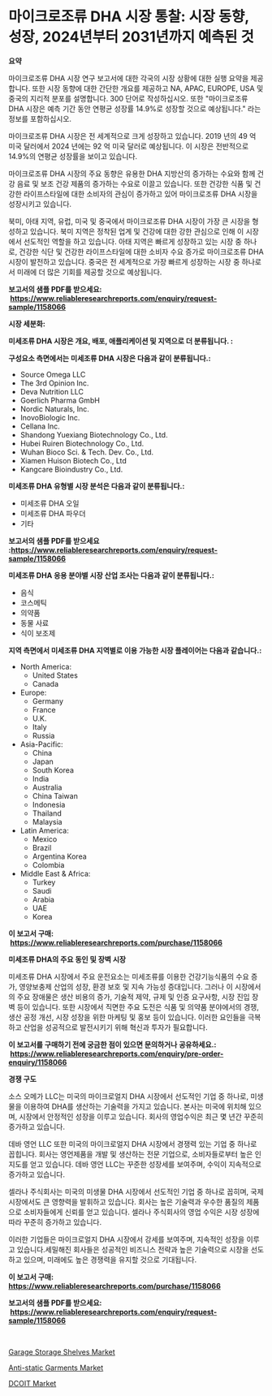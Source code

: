 <p><h1>마이크로조류 DHA 시장 통찰: 시장 동향, 성장, 2024년부터 2031년까지 예측된 것</h1></p><p><strong>요약</strong></p>
<p><p>마이크로조류 DHA 시장 연구 보고서에 대한 각국의 시장 상황에 대한 실행 요약을 제공합니다. 또한 시장 동향에 대한 간단한 개요를 제공하고 NA, APAC, EUROPE, USA 및 중국의 지리적 분포를 설명합니다. 300 단어로 작성하십시오. 또한 "마이크로조류 DHA 시장은 예측 기간 동안 연평균 성장률 14.9%로 성장할 것으로 예상됩니다." 라는 정보를 포함하십시오.</p><p>마이크로조류 DHA 시장은 전 세계적으로 크게 성장하고 있습니다. 2019 년의 49 억 미국 달러에서 2024 년에는 92 억 미국 달러로 예상됩니다. 이 시장은 전반적으로 14.9%의 연평균 성장률을 보이고 있습니다.</p><p>마이크로조류 DHA 시장의 주요 동향은 유용한 DHA 지방산의 증가하는 수요와 함께 건강 음료 및 보조 건강 제품의 증가하는 수요로 이끌고 있습니다. 또한 건강한 식품 및 건강한 라이프스타일에 대한 소비자의 관심이 증가하고 있어 마이크로조류 DHA 시장을 성장시키고 있습니다.</p><p>북미, 아태 지역, 유럽, 미국 및 중국에서 마이크로조류 DHA 시장이 가장 큰 시장을 형성하고 있습니다. 북미 지역은 정착된 업계 및 건강에 대한 강한 관심으로 인해 이 시장에서 선도적인 역할을 하고 있습니다. 아태 지역은 빠르게 성장하고 있는 시장 중 하나로, 건강한 식단 및 건강한 라이프스타일에 대한 소비자 수요 증가로 마이크로조류 DHA 시장이 발전하고 있습니다. 중국은 전 세계적으로 가장 빠르게 성장하는 시장 중 하나로서 미래에 더 많은 기회를 제공할 것으로 예상됩니다.</p></p>
<p><strong>보고서의 샘플 PDF를 받으세요: &nbsp;<a href="https://www.reliableresearchreports.com/enquiry/request-sample/1158066">https://www.reliableresearchreports.com/enquiry/request-sample/1158066</a></strong></p>
<p><strong>시장 세분화:</strong></p>
<p><strong> 미세조류 DHA 시장은 개요, 배포, 애플리케이션 및 지역으로 더 분류됩니다. :</strong></p>
<p><strong>구성요소 측면에서는 미세조류 DHA 시장은 다음과 같이 분류됩니다.:</strong></p>
<p><ul><li>Source Omega LLC</li><li>The 3rd Opinion Inc.</li><li>Deva Nutrition LLC</li><li>Goerlich Pharma GmbH</li><li>Nordic Naturals, Inc.</li><li>InovoBiologic Inc.</li><li>Cellana Inc.</li><li>Shandong Yuexiang Biotechnology Co., Ltd.</li><li>Hubei Ruiren Biotechnology Co., Ltd.</li><li>Wuhan Bioco Sci. & Tech. Dev. Co., Ltd.</li><li>Xiamen Huison Biotech Co., Ltd</li><li>Kangcare Bioindustry Co., Ltd.</li></ul></p>
<p><strong> 미세조류 DHA 유형별 시장 분석은 다음과 같이 분류됩니다.:</strong></p>
<p><ul><li>미세조류 DHA 오일</li><li>미세조류 DHA 파우더</li><li>기타</li></ul></p>
<p><strong>보고서의 샘플 PDF를 받으세요 :<a href="https://www.reliableresearchreports.com/enquiry/request-sample/1158066">https://www.reliableresearchreports.com/enquiry/request-sample/1158066</a></strong></p>
<p><strong> 미세조류 DHA 응용 분야별 시장 산업 조사는 다음과 같이 분류됩니다.:</strong></p>
<p><ul><li>음식</li><li>코스메틱</li><li>의약품</li><li>동물 사료</li><li>식이 보조제</li></ul></p>
<p><strong>지역 측면에서 미세조류 DHA 지역별로 이용 가능한 시장 플레이어는 다음과 같습니다.:</strong></p>
<p><ul>
    <li>
        North America:
        <ul>
            <li>United States</li>
            <li>Canada</li>
        </ul>
    </li>
    <li>
        Europe:
        <ul>
            <li>Germany</li>
            <li>France</li>
            <li>U.K.</li>
            <li>Italy</li>
            <li>Russia</li>
        </ul>
    </li>
    <li>
        Asia-Pacific:
        <ul>
            <li>China</li>
            <li>Japan</li>
            <li>South Korea</li>
            <li>India</li>
            <li>Australia</li>
            <li>China Taiwan</li>
            <li>Indonesia</li>
            <li>Thailand</li>
            <li>Malaysia</li>
        </ul>
    </li>
    <li>
        Latin America:
        <ul>
            <li>Mexico</li>
            <li>Brazil</li>
            <li>Argentina Korea</li>
            <li>Colombia</li>
        </ul>
    </li>
    <li>
        Middle East & Africa:
        <ul>
            <li>Turkey</li>
            <li>Saudi</li>
            <li>Arabia</li>
            <li>UAE</li>
            <li>Korea</li>
        </ul>
    </li>
    </ul></p>
<p><strong>이 보고서 구매: &nbsp;<a href="https://www.reliableresearchreports.com/purchase/1158066">https://www.reliableresearchreports.com/purchase/1158066</a></strong></p>
<p><strong>미세조류 DHA의 주요 동인 및 장벽 시장</strong></p>
<p><p>미세조류 DHA 시장에서 주요 운전요소는 미세조류를 이용한 건강기능식품의 수요 증가, 영양보충제 산업의 성장, 환경 보호 및 지속 가능성 증대입니다. 그러나 이 시장에서의 주요 장애물은 생산 비용의 증가, 기술적 제약, 규제 및 인증 요구사항, 시장 진입 장벽 등이 있습니다. 또한 시장에서 직면한 주요 도전은 식품 및 의약품 분야에서의 경쟁, 생산 공정 개선, 시장 성장을 위한 마케팅 및 홍보 등이 있습니다. 이러한 요인들을 극복하고 산업을 성공적으로 발전시키기 위해 혁신과 투자가 필요합니다.</p></p>
<p><strong>이 보고서를 구매하기 전에 궁금한 점이 있으면 문의하거나 공유하세요.: &nbsp;<a href="https://www.reliableresearchreports.com/enquiry/pre-order-enquiry/1158066">https://www.reliableresearchreports.com/enquiry/pre-order-enquiry/1158066</a></strong></p>
<p><strong>경쟁 구도</strong></p>
<p><p>소스 오메가 LLC는 미국의 마이크로얼지 DHA 시장에서 선도적인 기업 중 하나로, 미생물을 이용하여 DHA를 생산하는 기술력을 가지고 있습니다. 본사는 미국에 위치해 있으며, 시장에서 안정적인 성장을 이루고 있습니다. 회사의 영업수익은 최근 몇 년간 꾸준히 증가하고 있습니다.</p><p>데바 영언 LLC 또한 미국의 마이크로얼지 DHA 시장에서 경쟁력 있는 기업 중 하나로 꼽힙니다. 회사는 영언제품을 개발 및 생산하는 전문 기업으로, 소비자들로부터 높은 인지도를 얻고 있습니다. 데바 영언 LLC는 꾸준한 성장세를 보여주며, 수익이 지속적으로 증가하고 있습니다.</p><p>셀라나 주식회사는 미국의 미생물 DHA 시장에서 선도적인 기업 중 하나로 꼽히며, 국제 시장에서도 큰 영향력을 발휘하고 있습니다. 회사는 높은 기술력과 우수한 품질의 제품으로 소비자들에게 신뢰를 얻고 있습니다. 셀라나 주식회사의 영업 수익은 시장 성장에 따라 꾸준히 증가하고 있습니다.</p><p>이러한 기업들은 마이크로얼지 DHA 시장에서 강세를 보여주며, 지속적인 성장을 이루고 있습니다.세밀해진 회사들은 성공적인 비즈니스 전략과 높은 기술력으로 시장을 선도하고 있으며, 미래에도 높은 경쟁력을 유지할 것으로 기대됩니다.</p></p>
<p><strong>이 보고서 구매: &nbsp; <a href="https://www.reliableresearchreports.com/purchase/1158066">https://www.reliableresearchreports.com/purchase/1158066</a></strong></p>
<p><strong>보고서의 샘플 PDF를 받으세요: &nbsp;<a href="https://www.reliableresearchreports.com/enquiry/request-sample/1158066">https://www.reliableresearchreports.com/enquiry/request-sample/1158066</a></strong><strong></strong></p>
<p>&nbsp;</p>
<p><p><a href="https://view.publitas.com/reportprime-1/garage-storage-shelves-market-a-comprehensive-report-of-its-market-share-growth-trends-2023-2030/">Garage Storage Shelves Market</a></p><p><a href="https://view.publitas.com/reportprime-1/anti-static-garments-market-a-comprehensive-report-of-its-market-share-growth-trends-2023-2030/">Anti-static Garments Market</a></p><p><a href="https://github.com/Glendatilghmankmgz0rbhwpy/Market-Research-Report-List-1/blob/main/dcoit-market.md">DCOIT Market</a></p></p>